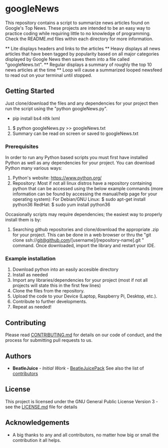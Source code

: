  # googleNews

This repository contains a script to summarize news articles found on Google's Top News.
These projects are intended to be an easy way to practice coding while requiring little to no knowledge of programming.
Check the README.md files within each directory for more information.

** Lite displays headers and links to the articles
** Heavy displays all news articles that have been tagged by popularity based on all major categories displayed by Google News then saves them into a file called "googleNews.txt".
** Regular displays a summary of roughly the top 10 news articles at the time
** Loop will cause a summarized looped newsfeed to read out on your terminal until stopped.

## Getting Started

Just clone/download the files and any dependencies for your project then run the script using the "python googleNews.py".

- pip install bs4 nltk lxml

1. $ python googleNews.py >> googleNews.txt
2. Summary can be read on screen or saved to googleNews.txt

### Prerequisites

In order to run any Python based scripts you must first have installed Python as well as any dependencies for your project.
You can download Python many various ways:
1. Python's website: https://www.python.org/
2. Repository: Most if not all linux distros have a repository containing python that can be accessed using the below
example commands (more information can be found by accessing the manual/help page for your operating system):
For Debian/GNU Linux: $ sudo apt-get install python36
RedHat: $ sudo yum install python36

Occasionally scripts may require dependencies; the easiest way to properly install them is by:
1. Searching github repositories and clone/download the appropriate .zip for your project.  This can be done in a web browser
or thru the "git clone ssh://git@github.com/[username]/[repository-name].git	" command.  Once downloaded, import the library
and restart your IDE.

### Example installation

1. Download python into an easily accesible directory
2. Install as needed
3. Import any libraries/dependencies for your project (most if not all projects will state this in the first few lines)
4. Clone the files from the repository.
5. Upload the code to your Device (Laptop, Raspberry Pi, Desktop, etc.).
6. Contribute to further developments.
7. Repeat as needed!

## Contributing

Please read [CONTRIBUTING.md](https://gist.github.com/BeatleJuicePack/47204bcc706e0e0c9e11d80e267f3d29) for details on our
code of conduct, and the process for submitting pull requests to us.

## Authors

* **BeatleJuice** - *Initial Work* - [BeatleJuicePack](https://github.com/BeatleJuicePack)
See also the list of [contributors](https://github.com/BeatleJuicePack/Arduino-Projects/contributors)

## License

This project is licensed under the GNU General Public License Version 3 - see the [LICENSE.md](LICENSE.md) file for details

## Acknowledgements

* A big thanks to any and all contributors, no matter how big or small the contribution it all helps.
